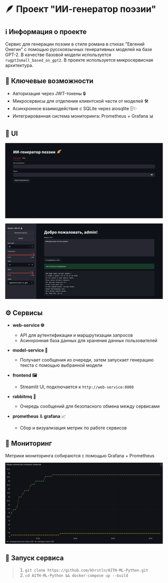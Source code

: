# 🪶 Проект "ИИ-генератор поэзии"

## ℹ️ Информация о проекте

Сервис для генерации поэзии в стиле романа в стихах "Евгений Онегин" с помощью русскоязычных генеративных моделей на базе GPT-2. В качестве базовой модели используется `rugpt3small_based_on_gpt2`. В проекте используется микросервисная архитектура.

## 🔑 Ключевые возможности

- Авторизация через JWT-токены 🔒
- Микросервисы для отделения клиентской части от моделей 🛠️
- Асинхронное взаимодействие с SQLite через aiosqlite 🗄️✨
- Интегрированная система мониторинга: Prometheus + Grafana 📊

## 📱 UI

![Registration page](docs/Registration.png)

![Main page](docs/Generation.png)

## ⚙️ Сервисы

- **web-service 🌐**

  - API для аутентификации и маршрутизации запросов
  - Асинхронная база данных для хранения данных пользователей
- **model-service 🧠**

  - Получает сообщения из очереди, затем запускает генерацию текста с помощью выбранной модели
- **frontend 🖼️**

  - Streamlit UI, подключается к `http://web-service:8000`
- **rabbitmq** 🐇

  - Очередь сообщений для безопасного обмена между сервисами
- **prometheus** & **grafana** 📈

  - Сбор и визуализация метрик по работе сервисов

## 🔎 Мониторинг

Метрики мониторинга собираются с помощью Grafana + Prometheus

![Мониторинг](docs/Grafana.png)

## 🚀 Запуск сервиса

> 1. `git clone https://github.com/khrstln/AITH-ML-Python.git`
> 2. `cd AITH-ML-Python && docker-compose up --build`
>
